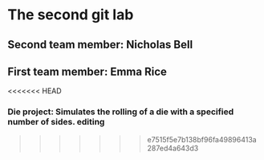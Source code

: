 # The second git lab
## Second team member: Nicholas Bell
## First team member: Emma Rice
<<<<<<< HEAD
### Die project: Simulates the rolling of a die with a specified number of sides. editing
>>>>>>> e7515f5e7b138bf96fa49896413a287ed4a643d3
